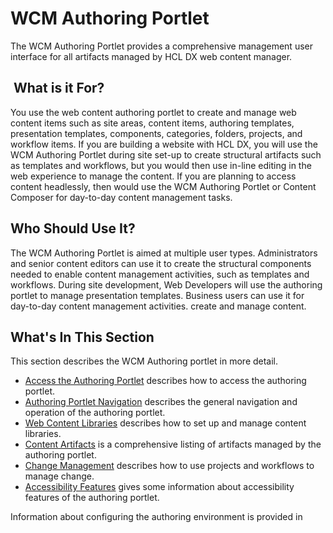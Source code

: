 # WCM Authoring Portlet

The WCM Authoring Portlet provides a comprehensive management user interface for all artifacts managed by HCL DX web content manager.

##  What is it For?

You use the web content authoring portlet to create and manage web content items such as site areas, content items, authoring templates, presentation templates, components, categories, folders, projects, and workflow items. If you are building a website with HCL DX, you will use the WCM Authoring Portlet during site set-up to create structural artifacts such as templates and workflows, but you would then use in-line editing in the web experience to manage the content. If you are planning to access content headlessly, then would use the WCM Authoring Portlet or Content Composer for day-to-day content management tasks.

## Who Should Use It?

The WCM Authoring Portlet is aimed at multiple user types. Administrators and senior content editors can use it to create the structural components needed to enable content management activities, such as templates and workflows. During site development, Web Developers will use the authoring portlet to manage presentation templates. Business users can use it for day-to-day content management activities. create and manage content.

## What's In This Section

This section describes the WCM Authoring portlet in more detail.

* [Access the Authoring Portlet](./accessing_authoring_portlet.md) describes how to access the authoring portlet.
* [Authoring Portlet Navigation](./navigation/index.md) describes the general navigation and operation of the authoring portlet.
* [Web Content Libraries](./web_content_libraries/index.md) describes how to set up and manage content libraries.
* [Content Artifacts](./content_management_artifacts/index.md) is a comprehensive listing of artifacts managed by the authoring portlet.
* [Change Management](./change_management/index.md) describes how to use projects and workflows to manage change.
* [Accessibility Features](./accessibility.md) gives some information about accessibility features of the authoring portlet.

Information about configuring the authoring environment is provided in